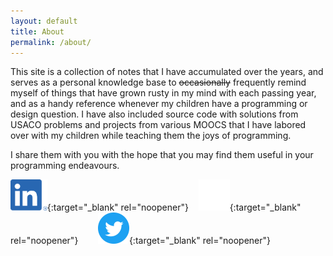```yaml
---
layout: default
title: About
permalink: /about/
---
```


This site is a collection of notes that I have accumulated over the years, and
serves as a personal knowledge base to <strike>occasionally</strike> frequently
remind myself of things that have grown rusty in my mind with each passing year, 
and as a handy reference whenever my children have a programming or design 
question. I have also included source code with solutions from USACO problems 
and projects from various MOOCS that I have labored over with my children while 
teaching them the joys of programming.

I share them with you with the hope that you may find them useful in your
programming endeavours.

[<img src="/assets/LI-In-Bug.png" height="50">](https://linkedin.com/in/{{site.linked_username}}){:target="_blank" rel="noopener"}&nbsp;&nbsp;&nbsp;
[<img src="/assets/GitHub-Mark-Light-120px-plus.png" height="50">](https://github.com/{{site.github_username}}){:target="_blank" rel="noopener"}&nbsp;&nbsp;&nbsp;&nbsp;&nbsp;&nbsp;&nbsp;
[<img src="/assets/Twitter_Social_Icon_Circle_Color.png" height="50">](https://twitter.com/{{site.twitter_username}}){:target="_blank" rel="noopener"} 
